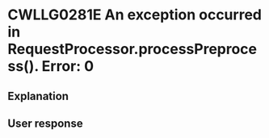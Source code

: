 # CWLLG0281E An exception occurred in RequestProcessor.processPreprocess().  Error: 0

## Explanation

## User response
